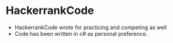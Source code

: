 # HackerrankCode

+ HackerrankCode wrote for practicing and competing as well
+ Code has been written in c# as personal preference.
